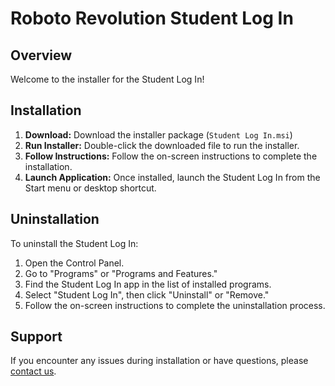 # Roboto Revolution Student Log In

## Overview

Welcome to the installer for the Student Log In!

## Installation

1. **Download:** Download the installer package (`Student Log In.msi`)
2. **Run Installer:** Double-click the downloaded file to run the installer.
3. **Follow Instructions:** Follow the on-screen instructions to complete the installation.
4. **Launch Application:** Once installed, launch the Student Log In from the Start menu or desktop shortcut.

## Uninstallation

To uninstall the Student Log In:

1. Open the Control Panel.
2. Go to "Programs" or "Programs and Features."
3. Find the Student Log In app in the list of installed programs.
4. Select "Student Log In", then click "Uninstall" or "Remove."
5. Follow the on-screen instructions to complete the uninstallation process.

## Support

If you encounter any issues during installation or have questions, please [contact us](cristianpol95@icloud.com).

